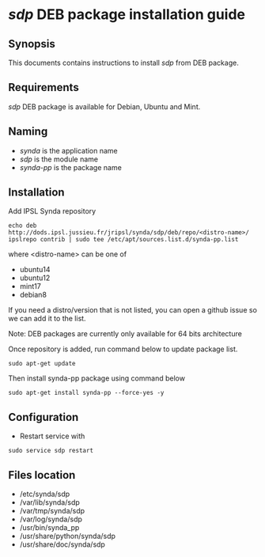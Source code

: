 # *sdp* DEB package installation guide

## Synopsis

This documents contains instructions to install *sdp* from DEB package.

## Requirements

*sdp* DEB package is available for Debian, Ubuntu and Mint.

## Naming

* *synda* is the application name
* *sdp* is the module name
* *synda-pp* is the package name

## Installation

Add IPSL Synda repository

```
echo deb http://dods.ipsl.jussieu.fr/jripsl/synda/sdp/deb/repo/<distro-name>/ ipslrepo contrib | sudo tee /etc/apt/sources.list.d/synda-pp.list
```

where &lt;distro-name&gt; can be one of

* ubuntu14
* ubuntu12
* mint17
* debian8

If you need a distro/version that is not listed, you can open a github issue so we can add it to the list.

Note: DEB packages are currently only available for 64 bits architecture

Once repository is added, run command below to update package list.

```
sudo apt-get update
```

Then install synda-pp package using command below

```
sudo apt-get install synda-pp --force-yes -y
```

## Configuration

* Restart service with

```
sudo service sdp restart
```

## Files location

* /etc/synda/sdp
* /var/lib/synda/sdp
* /var/tmp/synda/sdp
* /var/log/synda/sdp
* /usr/bin/synda_pp
* /usr/share/python/synda/sdp
* /usr/share/doc/synda/sdp

